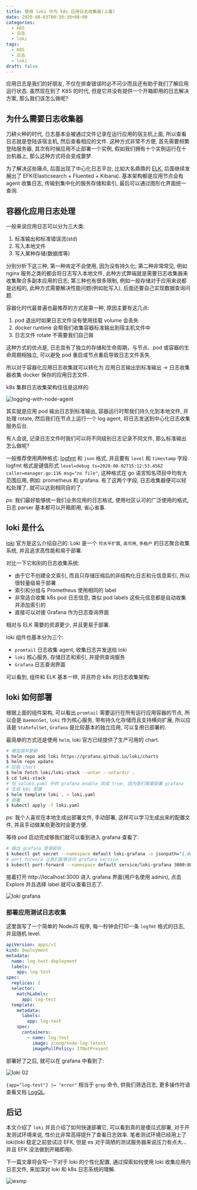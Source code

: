 ```yaml
---
title: 使用 loki 作为 k8s 应用日志收集器(上篇)
date: 2020-08-03T00:39:39+08:00
categories:
  - K8S
  - 日志
  - loki
tags:
  - K8S
  - 日志
  - loki
draft: false
---
```


应用日志是我们的好朋友, 不仅在排查错误时必不可少而且还有助于我们了解应用运行状态. 虽然现在到了 K8S 的时代, 但是它并没有提供一个开箱即用的日志解决方案, 那么我们该怎么做呢?

<!--more-->

## 为什么需要日志收集器

刀耕火种的时代, 日志基本会被通过文件记录在运行应用的宿主机上面, 所以查看日志就是登陆该宿主机, 然后查看相应的文件. 这种方式非常不方便, 首先需要频繁登陆服务器, 其次有时候应用不止部署一个实例, 假如我们拥有十个实例运行在十台机器上, 那么这种方式将会变成噩梦.

为了解决这些痛点, 后面出现了中心化日志平台, 比如大名鼎鼎的 [ELK](https://www.elastic.co/cn/what-is/elk-stack), 后面继续发展出了 EFK(Elasticsearch + Fluented + Kibana). 基本架构都是应用节点会有 agent 收集日志, 传输到集中化的服务存储和索引, 最后可以通过图形化界面统一查询.

## 容器化应用日志处理

一般来说应用日志可以分为三大类:

1. 标准输出和标准错误流(std)
2. 写入本地文件
3. 写入某种存储(数据库等)

分别分析下这三种, 第一种肯定不会使用, 因为没有持久化; 第二种非常常见, 例如 nginx 服务之类的都会将日志写入本地文件, 此种方式弊端就是需要日志收集器来收集聚合多副本应用的日志; 第三种也有很多限制, 例如一般存储对于应用来说都是远程的, 此种方式需要解决性能问题(例如批写入), 后面还要自己实现数据查询问题.

容器化时代最普遍也最推荐的方式是第一种, 原因主要有这几点:

1. pod 退出时如果日志文件没有使用挂载 volume 会丢失
2. docker runtime 会帮我们收集容器标准输出到宿主机文件中
3. 日志文件 rotate 不需要我们自己做

这种方式的优点是, 日志具有了独立的存储和生命周期，与节点、pod 或容器的生命周期相独立, 可以避免 pod 重启或节点重启导致日志文件丢失.

所以对于容器化应用日志收集就可以转化为 应用日志输出到标准输出 -> 日志收集器收集 docker 保存的应用日志文件.

k8s 集群日志收集架构往往是这样的:

![logging-with-node-agent](/logging-with-node-agent.png)

其实就是应用 pod 输出日志到标准输出, 容器运行时帮我们持久化到本地文件, 并处理 rotate, 然后我们在节点上运行一个 log agent, 将日志发送到中心化日志收集服务后台.

有人会说, 记录日志文件时我们可以将不同级别日志记录不同文件, 那么标准输出怎么做呢?

一般推荐使用两种格式: [logfmt](https://brandur.org/logfmt) 和 `json` 格式, 并且要有 `level` 和 `timestamp` 字段. logfmt 格式是键值形式 `level=debug ts=2020-08-02T15:12:53.456Z caller=manager.go:116 msg="no file"`, 这种格式在 go 语言知名项目中均有大范围应用, 例如: prometheus 和 grafana. 有了这两个字段, 日志收集器便可以轻松处理了, 就可以达到相同目的了.

_ps:_ 我们最好能够统一我们业务应用的日志格式, 使用社区认可的广泛使用的格式, 日志 parser 基本都可以开箱即用, 省心省事.

## loki 是什么

[loki](https://github.com/grafana/loki) 官方是这么介绍自己的: Loki 是一个 `可水平扩展`, `高可用`, `多租户` 的日志聚合收集系统, 并且追求高性能和易于部署.

对比一下它和别的日志收集系统:

- 由于它不创建全文索引, 而且只存储压缩后的非结构化日志和元信息索引, 所以很轻量级易于部署
- 索引和分组与 Prometheus 使用相同的 label
- 非常适合收集 k8s pod 日志信息, 类似 pod labels 这些元信息都是自动收集并添加索引的
- 直接可以对接 Grafana 作为日志查询界面

相对与 ELK 需要的资源更少, 并且更易于部署.

loki 组件也基本分为三个:

- `promtail` 日志收集 agent, 收集日志并发送给 loki
- `loki` 核心服务, 存储日志和索引, 并提供查询服务
- `Grafana` 日志查询界面

可以看到, 组件和 ELK 基本一样, 并且符合 k8s 的日志收集架构.

## loki 如何部署

根据上面的组件架构, 可以看出 `promtail` 需要运行在所有运行应用容器的节点, 所以会是 `DaemonSet`, `loki` 作为核心服务, 带有持久化存储而且支持横向扩展, 所以应该是 `StatefulSet`, `Grafana` 是比较基本的独立应用, 可以复用已部署的.

最简单的方式还是使用 `helm`, loki 官方已经提供了生产可用的 chart.

```bash
# 增加源并更新
$ helm repo add loki https://grafana.github.io/loki/charts
$ helm repo update
# 拉取 chart
$ helm fetch loki/loki-stack --untar --untardir .
$ cd loki-stack
# 将 values.yaml 中的 grafana.enable 改成 true, 因为我们需要部署 grafana
# 生成 k8s 配置
$ helm template loki . > loki.yaml
# 部署
$ kubectl apply -f loki.yaml
```

_ps:_ 我个人喜欢在本地生成出部署文件, 手动部署, 这样可以学习生成出来的配置文件, 并且手动做某些更改时会更方便.

等待 pod 启动完成够我们就可以看到进入 grafana 查看了:

```bash
# 输出 grafana 登录密码
$ kubectl get secret --namespace default loki-grafana -o jsonpath="{.data.admin-password}" | base64 --decode ; echo
# port forward 让我们能够访问 grafana service
$ kubectl port-forward --namespace default service/loki-grafana 3000:80
```

接着打开 http://localhost:3000 进入 grafana 界面(用户名使用 admin), 点击 Explore 并且选择 label 就可以查看日志了.

![loki grafana](/loki-01.png)

### 部署应用测试日志收集

这里我写了一个简单的 NodeJS 程序, 每一秒钟会打印一条 `logfmt` 格式的日志, 并且随机 level.

```yaml
apiVersion: apps/v1
kind: Deployment
metadata:
  name: log-test-deployment
  labels:
    app: log-test
spec:
  replicas: 2
  selector:
    matchLabels:
      app: log-test
  template:
    metadata:
      labels:
        app: log-test
    spec:
      containers:
        - name: log-test
          image: zcong/node-log:latest
          imagePullPolicy: IfNotPresent
```

部署好了之后, 就可以在 grafana 中看到了:

![loki 02](/loki-02.png)

`{app="log-test"} |= "error"` 相当于 `grep` 命令, 供我们筛选日志, 更多操作符请查看文档 [LogQL](https://github.com/grafana/loki/blob/master/docs/sources/logql/_index.md).

## 后记

本文介绍了 `loki` 并且介绍了如何快速部署它, 可以看到真的是傻瓜式部署, 对于开发测试环境来说, 性价比非常高得提升了查看日志效率. 笔者测试环境已经用上了 loki(loki 稳定之前尝试过 EFK, 但是 es 对于简陋的测试服务器来说压力有点大...并且 EFK 没法做到开箱即用).

下一篇文章将会写一下对于 loki 的个性化配置, 通过探索如何使用 loki 收集应用内日志文件, 来加深对 loki 和 k8s 日志系统的理解.

![wxmp](/wxmp_tiny.png)
